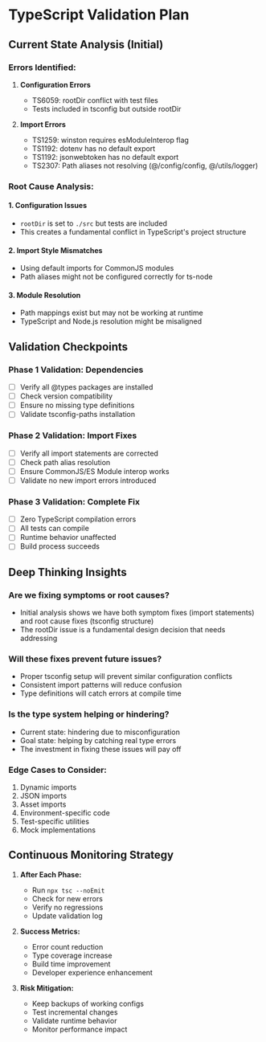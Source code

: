 # TypeScript Validation Plan

## Current State Analysis (Initial)

### Errors Identified:
1. **Configuration Errors**
   - TS6059: rootDir conflict with test files
   - Tests included in tsconfig but outside rootDir

2. **Import Errors**
   - TS1259: winston requires esModuleInterop flag
   - TS1192: dotenv has no default export
   - TS1192: jsonwebtoken has no default export
   - TS2307: Path aliases not resolving (@/config/config, @/utils/logger)

### Root Cause Analysis:

#### 1. Configuration Issues
- `rootDir` is set to `./src` but tests are included
- This creates a fundamental conflict in TypeScript's project structure

#### 2. Import Style Mismatches
- Using default imports for CommonJS modules
- Path aliases might not be configured correctly for ts-node

#### 3. Module Resolution
- Path mappings exist but may not be working at runtime
- TypeScript and Node.js resolution might be misaligned

## Validation Checkpoints

### Phase 1 Validation: Dependencies
- [ ] Verify all @types packages are installed
- [ ] Check version compatibility
- [ ] Ensure no missing type definitions
- [ ] Validate tsconfig-paths installation

### Phase 2 Validation: Import Fixes
- [ ] Verify all import statements are corrected
- [ ] Check path alias resolution
- [ ] Ensure CommonJS/ES Module interop works
- [ ] Validate no new import errors introduced

### Phase 3 Validation: Complete Fix
- [ ] Zero TypeScript compilation errors
- [ ] All tests can compile
- [ ] Runtime behavior unaffected
- [ ] Build process succeeds

## Deep Thinking Insights

### Are we fixing symptoms or root causes?
- Initial analysis shows we have both symptom fixes (import statements) and root cause fixes (tsconfig structure)
- The rootDir issue is a fundamental design decision that needs addressing

### Will these fixes prevent future issues?
- Proper tsconfig setup will prevent similar configuration conflicts
- Consistent import patterns will reduce confusion
- Type definitions will catch errors at compile time

### Is the type system helping or hindering?
- Current state: hindering due to misconfiguration
- Goal state: helping by catching real type errors
- The investment in fixing these issues will pay off

### Edge Cases to Consider:
1. Dynamic imports
2. JSON imports
3. Asset imports
4. Environment-specific code
5. Test-specific utilities
6. Mock implementations

## Continuous Monitoring Strategy

1. **After Each Phase:**
   - Run `npx tsc --noEmit`
   - Check for new errors
   - Verify no regressions
   - Update validation log

2. **Success Metrics:**
   - Error count reduction
   - Type coverage increase
   - Build time improvement
   - Developer experience enhancement

3. **Risk Mitigation:**
   - Keep backups of working configs
   - Test incremental changes
   - Validate runtime behavior
   - Monitor performance impact